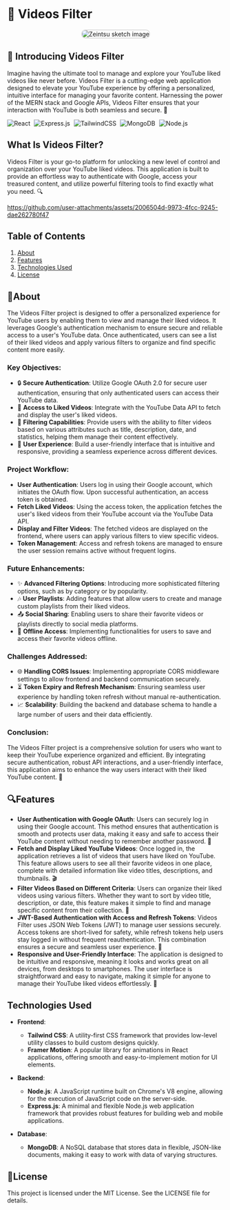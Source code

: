 # 🎥 Videos Filter
 


<!-- Center the image and add a border for a classy look -->
<p align="center">
  <img src="https://github.com/user-attachments/assets/ff786b0f-6d99-40c4-9ce3-54e7dacb85c9" alt="Zeintsu sketch image" style="border: 2px solid #ddd; border-radius: 10px; max-width: 100%; height: auto;"/>
</p>

## 🌟 Introducing Videos Filter
Imagine having the ultimate tool to manage and explore your YouTube liked videos like never before. Videos Filter is a cutting-edge web application designed to elevate your YouTube experience by offering a personalized, intuitive interface for managing your favorite content. Harnessing the power of the MERN stack and Google APIs, Videos Filter ensures that your interaction with YouTube is both seamless and secure. 🚀

<p align="left">
  <img src="https://img.shields.io/badge/-React-61DAFB?logo=React&logoColor=000000&style=for-the-badge" alt="React" style="margin-right: 5px;"/>
  <img src="https://img.shields.io/badge/-Express.js-000000?logo=Express&logoColor=white&style=for-the-badge" alt="Express.js" style="margin-right: 5px;"/>
  <img src="https://img.shields.io/badge/-TailwindCSS-38B2AC?logo=TailwindCSS&logoColor=ffffff&style=for-the-badge" alt="TailwindCSS" style="margin-right: 5px;"/>
  <img src="https://img.shields.io/badge/-MongoDB-47A248?logo=MongoDB&logoColor=ffffff&style=for-the-badge" alt="MongoDB" style="margin-right: 5px;"/>
  <img src="https://img.shields.io/badge/-Node.js-339933?logo=Node.js&logoColor=ffffff&style=for-the-badge" alt="Node.js"/>
</p>

## What Is Videos Filter?
Videos Filter is your go-to platform for unlocking a new level of control and organization over your YouTube liked videos. This application is built to provide an effortless way to authenticate with Google, access your treasured content, and utilize powerful filtering tools to find exactly what you need. 🔍



https://github.com/user-attachments/assets/2006504d-9973-4fcc-9245-dae262780f47



## Table of Contents
1. [About](#about)
2. [Features](#features)
3. [Technologies Used](#technologies-used)
4. [License](#license)

## 🧩About
The Videos Filter project is designed to offer a personalized experience for YouTube users by enabling them to view and manage their liked videos. It leverages Google's authentication mechanism to ensure secure and reliable access to a user's YouTube data. Once authenticated, users can see a list of their liked videos and apply various filters to organize and find specific content more easily.

### Key Objectives:
- 🔒 **Secure Authentication**: Utilize Google OAuth 2.0 for secure user authentication, ensuring that only authenticated users can access their YouTube data.
- 🎥 **Access to Liked Videos**: Integrate with the YouTube Data API to fetch and display the user's liked videos.
- 🔄 **Filtering Capabilities**: Provide users with the ability to filter videos based on various attributes such as title, description, date, and statistics, helping them manage their content effectively.
- 📱 **User Experience**: Build a user-friendly interface that is intuitive and responsive, providing a seamless experience across different devices.

### Project Workflow:
- **User Authentication**: Users log in using their Google account, which initiates the OAuth flow. Upon successful authentication, an access token is obtained.
- **Fetch Liked Videos**: Using the access token, the application fetches the user's liked videos from their YouTube account via the YouTube Data API.
- **Display and Filter Videos**: The fetched videos are displayed on the frontend, where users can apply various filters to view specific videos.
- **Token Management**: Access and refresh tokens are managed to ensure the user session remains active without frequent logins.

### Future Enhancements:
- ✨ **Advanced Filtering Options**: Introducing more sophisticated filtering options, such as by category or by popularity.
- 🎶 **User Playlists**: Adding features that allow users to create and manage custom playlists from their liked videos.
- 📤 **Social Sharing**: Enabling users to share their favorite videos or playlists directly to social media platforms.
- 📴 **Offline Access**: Implementing functionalities for users to save and access their favorite videos offline.

### Challenges Addressed:
- 🌐 **Handling CORS Issues**: Implementing appropriate CORS middleware settings to allow frontend and backend communication securely.
- ⏳ **Token Expiry and Refresh Mechanism**: Ensuring seamless user experience by handling token refresh without manual re-authentication.
- 📈 **Scalability**: Building the backend and database schema to handle a large number of users and their data efficiently.

### Conclusion:
The Videos Filter project is a comprehensive solution for users who want to keep their YouTube experience organized and efficient. By integrating secure authentication, robust API interactions, and a user-friendly interface, this application aims to enhance the way users interact with their liked YouTube content. 🌟

## 🔍Features
- **User Authentication with Google OAuth**: Users can securely log in using their Google account. This method ensures that authentication is smooth and protects user data, making it easy and safe to access their YouTube content without needing to remember another password. 🔐
- **Fetch and Display Liked YouTube Videos**: Once logged in, the application retrieves a list of videos that users have liked on YouTube. This feature allows users to see all their favorite videos in one place, complete with detailed information like video titles, descriptions, and thumbnails. 🎬
- **Filter Videos Based on Different Criteria**: Users can organize their liked videos using various filters. Whether they want to sort by video title, description, or date, this feature makes it simple to find and manage specific content from their collection. 🔎
- **JWT-Based Authentication with Access and Refresh Tokens**: Videos Filter uses JSON Web Tokens (JWT) to manage user sessions securely. Access tokens are short-lived for safety, while refresh tokens help users stay logged in without frequent reauthentication. This combination ensures a secure and seamless user experience. 🔄
- **Responsive and User-Friendly Interface**: The application is designed to be intuitive and responsive, meaning it looks and works great on all devices, from desktops to smartphones. The user interface is straightforward and easy to navigate, making it simple for anyone to manage their YouTube liked videos effortlessly. 📱

## Technologies Used

- **Frontend**: 
  - **Tailwind CSS**: A utility-first CSS framework that provides low-level utility classes to build custom designs quickly.
  - **Framer Motion**: A popular library for animations in React applications, offering smooth and easy-to-implement motion for UI elements.
    
- **Backend**:
  - **Node.js**: A JavaScript runtime built on Chrome's V8 engine, allowing for the execution of JavaScript code on the server-side.
  - **Express.js**: A minimal and flexible Node.js web application framework that provides robust features for building web and mobile applications.
    
- **Database**: 
  - **MongoDB**: A NoSQL database that stores data in flexible, JSON-like documents, making it easy to work with data of varying structures.
    
## 📜License
This project is licensed under the MIT License. See the LICENSE file for details.
